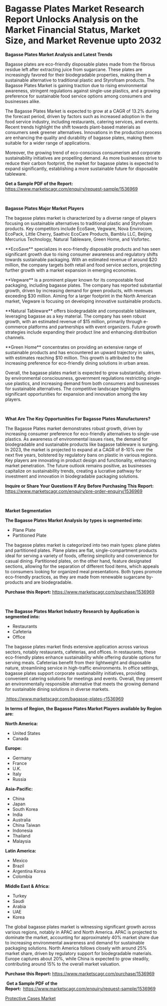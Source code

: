 <p><h1>Bagasse Plates Market Research Report Unlocks Analysis on the Market Financial Status, Market Size, and Market Revenue upto 2032</h1></p><p><strong>Bagasse Plates Market Analysis and Latest Trends</strong></p>
<p><p>Bagasse plates are eco-friendly disposable plates made from the fibrous residue left after extracting juice from sugarcane. These plates are increasingly favored for their biodegradable properties, making them a sustainable alternative to traditional plastic and Styrofoam products. The Bagasse Plates Market is gaining traction due to rising environmental awareness, stringent regulations against single-use plastics, and a growing preference for sustainable food service options among consumers and businesses alike.</p><p>The Bagasse Plates Market is expected to grow at a CAGR of 13.2% during the forecast period, driven by factors such as increased adoption in the food service industry, including restaurants, catering services, and events. Recent trends highlight the shift towards plant-based materials as consumers seek greener alternatives. Innovations in the production process are enhancing the quality and durability of bagasse plates, making them suitable for a wider range of applications.</p><p>Moreover, the growing trend of eco-conscious consumerism and corporate sustainability initiatives are propelling demand. As more businesses strive to reduce their carbon footprint, the market for bagasse plates is expected to expand significantly, establishing a more sustainable future for disposable tableware.</p></p>
<p><strong>Get a Sample PDF of the Report:&nbsp;</strong> <a href="https://www.marketscagr.com/enquiry/request-sample/1536969?utm_campaign=2136&utm_medium=2&utm_source=Github&utm_content=ia&utm_term=31032025&utm_id=bagasse-plates">https://www.marketscagr.com/enquiry/request-sample/1536969</a></p>
<p>&nbsp;</p>
<p><strong>Bagasse Plates Major Market Players</strong></p>
<p><p>The bagasse plates market is characterized by a diverse range of players focusing on sustainable alternatives to traditional plastic and Styrofoam products. Key competitors include EcoSave, Vegware, Nova Envirocom, EcoPack, Little Cherry, Saattvic EcoCare Products, Bamblu LLC, Beijing Mercurius Technology, Natural Tableware, Green Home, and Visfortec.</p><p>**EcoSave** specializes in eco-friendly disposable products and has seen significant growth due to rising consumer awareness and regulatory shifts towards sustainable packaging. With an estimated revenue of around $20 million, the company targets both retail and food service sectors, projecting further growth with a market expansion in emerging economies.</p><p>**Vegware** is a prominent player known for its compostable food packaging, including bagasse plates. The company has reported substantial growth, driven by increasing demand for green products, with revenues exceeding $30 million. Aiming for a larger footprint in the North American market, Vegware is focusing on developing innovative sustainable products.</p><p>**Natural Tableware** offers biodegradable and compostable tableware, leveraging bagasse as a key material. The company has seen robust growth, with an estimated revenue of $15 million, primarily through e-commerce platforms and partnerships with event organizers. Future growth strategies include expanding their product line and enhancing distribution channels.</p><p>**Green Home** concentrates on providing an extensive range of sustainable products and has encountered an upward trajectory in sales, with estimates reaching $10 million. This growth is attributed to the increasing preference for eco-friendly dining solutions in urban areas.</p><p>Overall, the bagasse plates market is expected to grow substantially, driven by environmental consciousness, government regulations restricting single-use plastics, and increasing demand from both consumers and businesses for sustainable alternatives. The competitive landscape highlights significant opportunities for expansion and innovation among the key players.</p></p>
<p>&nbsp;</p>
<p><strong>What Are The Key Opportunities For Bagasse Plates Manufacturers?</strong></p>
<p><p>The Bagasse Plates market demonstrates robust growth, driven by increasing consumer preference for eco-friendly alternatives to single-use plastics. As awareness of environmental issues rises, the demand for biodegradable and sustainable products like bagasse tableware is surging. In 2023, the market is projected to expand at a CAGR of 8-10% over the next five years, bolstered by regulatory bans on plastic in various regions. Key players are innovating in product design and functionality, enhancing market penetration. The future outlook remains positive, as businesses capitalize on sustainability trends, creating a lucrative pathway for investment and innovation in biodegradable packaging solutions.</p></p>
<p><strong>Inquire or Share Your Questions If Any Before Purchasing This Report:</strong> <a href="https://www.marketscagr.com/enquiry/pre-order-enquiry/1536969?utm_campaign=2136&utm_medium=2&utm_source=Github&utm_content=ia&utm_term=31032025&utm_id=bagasse-plates">https://www.marketscagr.com/enquiry/pre-order-enquiry/1536969</a></p>
<p>&nbsp;</p>
<p><strong>Market Segmentation</strong></p>
<p><strong>The Bagasse Plates Market Analysis by types is segmented into:</strong></p>
<p><ul><li>Plane Plate</li><li>Partitioned Plate</li></ul></p>
<p><p>The bagasse plates market is categorized into two main types: plane plates and partitioned plates. Plane plates are flat, single-compartment products ideal for serving a variety of foods, offering simplicity and convenience for casual dining. Partitioned plates, on the other hand, feature designated sections, allowing for the separation of different food items, which appeals to consumers looking for organized meal presentations. Both types promote eco-friendly practices, as they are made from renewable sugarcane by-products and are biodegradable.</p></p>
<p><strong>Purchase this Report:&nbsp;</strong><a href="https://www.marketscagr.com/purchase/1536969?utm_campaign=2136&utm_medium=2&utm_source=Github&utm_content=ia&utm_term=31032025&utm_id=bagasse-plates">https://www.marketscagr.com/purchase/1536969</a></p>
<p>&nbsp;</p>
<p><strong>The Bagasse Plates Market Industry Research by Application is segmented into:</strong></p>
<p><ul><li>Restaurants</li><li>Cafeteria</li><li>Office</li></ul></p>
<p><p>The bagasse plates market finds extensive application across various sectors, notably restaurants, cafeterias, and offices. In restaurants, these eco-friendly plates enhance sustainability while offering durable options for serving meals. Cafeterias benefit from their lightweight and disposable nature, streamlining service in high-traffic environments. In office settings, bagasse plates support corporate sustainability initiatives, providing convenient catering solutions for meetings and events. Overall, they present an environmentally responsible alternative that meets the growing demand for sustainable dining solutions in diverse markets.</p></p>
<p><a href="https://www.marketscagr.com/bagasse-plates-r1536969?utm_campaign=2136&utm_medium=2&utm_source=Github&utm_content=ia&utm_term=31032025&utm_id=bagasse-plates">&nbsp;https://www.marketscagr.com/bagasse-plates-r1536969</a></p>
<p><strong>In terms of Region, the Bagasse Plates Market Players available by Region are:</strong></p>
<p>
    <p> <strong> North America: </strong>
        <ul>
            <li>United States</li>
            <li>Canada</li>
        </ul>
        </p> 
    <p> <strong> Europe: </strong>
        <ul>
            <li>Germany</li>
            <li>France</li>
            <li>U.K.</li>
            <li>Italy</li>
            <li>Russia</li>
        </ul>
        </p> 
    <p> <strong> Asia-Pacific: </strong>
        <ul>
            <li>China</li>
            <li>Japan</li>
            <li>South Korea</li>
            <li>India</li>
            <li>Australia</li>
            <li>China Taiwan</li>
            <li>Indonesia</li>
            <li>Thailand</li>
            <li>Malaysia</li>
        </ul>
        </p> 
    <p> <strong> Latin America: </strong>
        <ul>
            <li>Mexico</li>
            <li>Brazil</li>
            <li>Argentina Korea</li>
            <li>Colombia</li>
        </ul>
        </p> 
    <p> <strong> Middle East & Africa: </strong>
        <ul>
            <li>Turkey</li>
            <li>Saudi</li>
            <li>Arabia</li>
            <li>UAE</li>
            <li>Korea</li>
        </ul>
    </p>
    </p>
<p><p>The global bagasse plates market is witnessing significant growth across various regions, notably in APAC and North America. APAC is projected to dominate the market, accounting for approximately 40% market share due to increasing environmental awareness and demand for sustainable packaging solutions. North America follows closely with around 25% market share, driven by regulatory support for biodegradable materials. Europe captures about 20%, while China is expected to grow steadily, contributing around 15% to the overall market valuation.</p></p>
<p><strong>Purchase this Report: </strong><a href="https://www.marketscagr.com/purchase/1536969?utm_campaign=2136&utm_medium=2&utm_source=Github&utm_content=ia&utm_term=31032025&utm_id=bagasse-plates">https://www.marketscagr.com/purchase/1536969</a></p>
<p>&nbsp;<strong>Get a Sample PDF of the Report:&nbsp;&nbsp;</strong><a href="https://www.marketscagr.com/enquiry/request-sample/1536969?utm_campaign=2136&utm_medium=2&utm_source=Github&utm_content=ia&utm_term=31032025&utm_id=bagasse-plates">https://www.marketscagr.com/enquiry/request-sample/1536969</a></p>
<p><strong></strong></p>
<p><p><a href="https://github.com/tona7vba/Market-Research-Report-List-1/blob/main/protective-cases-market.md?utm_campaign=2136&utm_medium=2&utm_source=Github&utm_content=ia&utm_term=31032025&utm_id=bagasse-plates">Protective Cases Market</a></p></p>